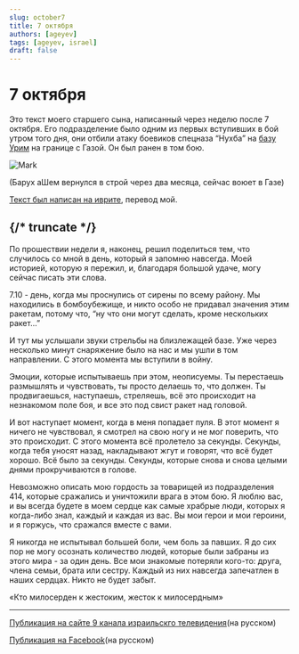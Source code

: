 ```yaml
---
slug: october7
title: 7 октября
authors: [ageyev]
tags: [ageyev, israel]
draft: false
---
```


# 7 октября 

Это текст моего старшего сына, написанный через неделю после 7 октября. Его подразделение было одним из первых вступивших в бой утром того дня, они отбили атаку боевиков спецназа “Нухба” на [базу Урим](https://he.wikipedia.org/wiki/%D7%94%D7%A7%D7%A8%D7%91_%D7%91%D7%91%D7%A1%D7%99%D7%A1_%D7%90%D7%95%D7%A8%D7%99%D7%9D) на границе с Газой. Он был ранен в том бою.

![Mark](/img/Illustrations/blog/2024-10-07-october-7/2024-08-18.Mark_with_rifle.jpeg)

(Барух аШем вернулся в строй через два месяца, сейчас воюет в Газе)

[Текст был написан на иврите](https://www.instagram.com/p/CybeGarsF_p/), перевод мой.  

{/* truncate */}
--- 
По прошествии недели я, наконец, решил поделиться тем, что случилось со мной в день, который я запомню навсегда. Моей историей, которую я пережил, и, благодаря большой удаче, могу сейчас писать эти слова.

7.10 - день, когда мы проснулись от сирены по всему району. Мы находились в бомбоубежище, и никто особо не придавал значения этим ракетам, потому что, “ну что они могут сделать, кроме нескольких ракет…”

И тут мы услышали звуки стрельбы на близлежащей базе. Уже через несколько минут снаряжение было на нас и мы ушли в том направлении. С этого момента мы вступили в войну.

Эмоции, которые испытываешь при этом, неописуемы. Ты перестаешь размышлять и чувствовать, ты просто делаешь то, что должен. Ты продвигаешься, наступаешь, стреляешь, всё это происходит на незнакомом поле боя, и все это под свист ракет над головой.

И вот наступает момент, когда в меня попадает пуля. В этот момент я ничего не чувствовал, я смотрел на свою ногу и не мог поверить, что это происходит. С этого момента всё пролетело за секунды. Секунды, когда тебя уносят назад, накладывают жгут и говорят, что всё будет хорошо. Всё было за секунды. Секунды, которые снова и снова целыми днями прокручиваются в голове.

Невозможно описать мою гордость за товарищей из подразделения 414, которые сражались и уничтожили врага в этом бою. Я люблю вас, и вы всегда будете в моем сердце как самые храбрые люди, которых я когда-либо знал, каждый и каждая из вас. Вы мои герои и мои героини, и я горжусь, что сражался вместе с вами.

Я никогда не испытывал большей боли, чем боль за павших. Я до сих пор не могу осознать количество людей, которые были забраны из этого мира - за один день. Все мои знакомые потеряли кого-то: друга, члена семьи, брата или сестру. Каждый из них навсегда запечатлен в наших сердцах. Никто не будет забыт.

«Кто милосерден к жестоким, жесток к милосердным» 

--- 

[Публикация на сайте 9 канала израильскго телевидения](https://www.9tv.co.il/Item/79640)(на русском)

[Публикация на Facebook](https://www.facebook.com/viktor.ageyev/posts/pfbid0AzoFkvcVD9ka8bMTDJDAzg3YKU2asgU6Prg13G3QT8Wsm3nzue477pjx4zUqyC5Xl)(на русском)